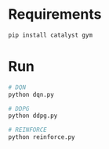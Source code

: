 # Requirements
```bash
pip install catalyst gym
```

# Run
```bash
# DQN
python dqn.py

# DDPG
python ddpg.py

# REINFORCE
python reinforce.py
```